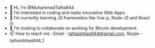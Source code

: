 - 👋 Hi, I’m @MuhammadTalha944
- 👀 I’m interested in coding and make innovative Web Apps.
- 🌱 I’m currently learning JS frameowkrs like Vue js, Node JS and React js.
- 💞️ I’m looking to collaborate on working for Bitcoin development.
- 📫 How to reach me : Email - talhaishtiaq944@gmail.com, Skype - talhaishtiaq944_1

<!---
MuhammadTalha944/MuhammadTalha944 is a ✨ special ✨ repository because its `README.md` (this file) appears on your GitHub profile.
You can click the Preview link to take a look at your changes.
--->
